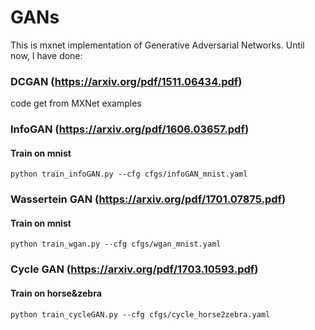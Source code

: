 # GANs

This is mxnet implementation of Generative Adversarial Networks. Until now, I have done:  
### DCGAN (https://arxiv.org/pdf/1511.06434.pdf)

code get from MXNet examples

### InfoGAN (https://arxiv.org/pdf/1606.03657.pdf)

#### Train on mnist
`python train_infoGAN.py --cfg cfgs/infoGAN_mnist.yaml`

### Wassertein GAN (https://arxiv.org/pdf/1701.07875.pdf)

#### Train on mnist
`python train_wgan.py --cfg cfgs/wgan_mnist.yaml`

### Cycle GAN (https://arxiv.org/pdf/1703.10593.pdf)

#### Train on horse&zebra
`python train_cycleGAN.py --cfg cfgs/cycle_horse2zebra.yaml`
